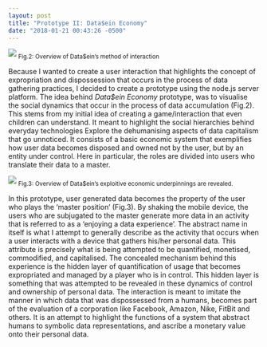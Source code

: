 ```yaml
---
layout: post
title: "Prototype II: Data$ein Economy"
date: "2018-01-21 00:43:26 -0500"
---
```


![](/assets/img/dasein-2.png)
<sub> Fig.2: Overview of Data$ein’s method of interaction</sub>

Because I wanted to create a user interaction that highlights the concept of expropriation and dispossession that occurs in the process of data gathering practices, I decided to create a prototype using the node.js server platform. The idea behind *Data$ein Economy* prototype, was to visualise the social dynamics that occur in the process of data accumulation (Fig.2). This stems from my initial idea of creating a game/interaction that even children can understand. It meant to highlight the social hierarchies behind everyday technologies
Explore the dehumanising aspects of data capitalism that go unnoticed. It consists of a basic economic system that exemplifies how user data becomes disposed and owned not by the user, but by an entity under control. Here in particular, the roles are divided into users who translate their data to a master.

![](/assets/img/dasein-5.png)
<sub> Fig.3: Overview of Data$ein’s exploitive economic underpinnings are revealed.</sub>

In this prototype, user generated data becomes the property of the user who plays the ‘master position’ (Fig.3). By shaking the mobile device, the users who are subjugated to the master generate more data in an activity that is referred to as a ‘enjoying a data experience’. The abstract name in itself is what I attempt to generally describe as the activity that occurs when a user interacts with a device that gathers his/her personal data. This attribute is precisely what is being attempted to be quantified, monetised, commodified, and capitalised. The concealed mechanism behind this experience is the hidden layer of quantification of usage that becomes expropriated and managed by a player who is in control. This hidden layer is something that was attempted to be revealed in these dynamics of control and ownership of personal data. The interaction is meant to imitate the manner in which data that was dispossessed from a humans, becomes part of the evaluation of a corporation like Facebook, Amazon, Nike, FitBit and others. It is an attempt to highlight the functions of a system that abstract humans to symbolic data representations, and ascribe a monetary value onto their personal data.

[^1]: O'Boyle, J. Edward. *Requiem for Homo Economicus*. 2007 [[link](http://www.mayoresearch.org/files/REQUIEMmri.pdf)].
[^2]: [Deus ex machina](https://en.wikipedia.org/wiki/Deus_ex_machina)- Wikipedia.
[^3]: Agamben, Giorgio. *What Is An Apparatus?*. Stanford University Press. 2007; pp. 8-10.
[^4]: Heidegger, Martin. *The Question Concerning Technology*. Harper & Row, Publishers. 1977. pp. 6
[^5]: *Ibid*, pp 14-15.
[^6]: *Ibid*, pp 14-15.
[^7]: Mao Tse Tung, "On Practice" (July 1937). *Selected Works*, Vol. I, pp. 299-300.
[^8]: Hannah Arendt, *The Human Condition*, p. 261
[^9]: Seife, 2013.
[^10]: Anderson, 2000.
[^11]: Toadvine, 2016.
[^12]: Heidegger, 1977, p. 287
[^13]: AbdelRahim, 2015.
[^14]: Zwolinski & Wertheimer, 2017
[^15]: Visnjic, 2017
[^16]: Dovey, 2017
[^17]: Hvistendahl, 2017
[^18]: Habermas, 1989
[^19]: Mathew, 2014
[^20]: Jim Thatcher, David O’Sullivan, Dillon Mahmoudi; *Data colonialism through accumulation by dispossession: New metaphors for daily data*, 2016
